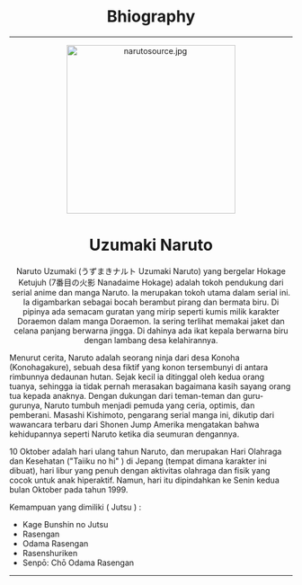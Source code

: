 <!DOCTYPE html>
<html>
<head>
    <title>Naruto Bhiography</title>
    <link rel="shortcut icon" href="narutologo.png">
</head>
<body>
    <h1 align="center">Bhiography</h1>
    <hr align="center" width="100%" color="#3a3634" size="2">
        <center>
        <img src="narutosource.jpg" width="300" height="300" alt="narutosource.jpg">
    </center>
    <h1 align="center" size="36">Uzumaki Naruto</h1>
<p align="center"> Naruto Uzumaki (うずまきナルト Uzumaki Naruto) yang bergelar Hokage Ketujuh (7番目の火影 Nanadaime Hokage) adalah tokoh pendukung dari serial anime dan manga Naruto. Ia merupakan tokoh utama dalam serial ini. Ia digambarkan sebagai bocah berambut pirang dan bermata biru. Di pipinya ada semacam guratan yang mirip seperti kumis milik karakter Doraemon dalam manga Doraemon. Ia sering terlihat memakai jaket dan celana panjang berwarna jingga. Di dahinya ada ikat kepala berwarna biru dengan lambang desa kelahirannya.

Menurut cerita, Naruto adalah seorang ninja dari desa Konoha (Konohagakure), sebuah desa fiktif yang konon tersembunyi di antara rimbunnya dedaunan hutan. Sejak kecil ia ditinggal oleh kedua orang tuanya, sehingga ia tidak pernah merasakan bagaimana kasih sayang orang tua kepada anaknya. Dengan dukungan dari teman-teman dan guru-gurunya, Naruto tumbuh menjadi pemuda yang ceria, optimis, dan pemberani. Masashi Kishimoto, pengarang serial manga ini, dikutip dari wawancara terbaru dari Shonen Jump Amerika mengatakan bahwa kehidupannya seperti Naruto ketika dia seumuran dengannya.

10 Oktober adalah hari ulang tahun Naruto, dan merupakan Hari Olahraga dan Kesehatan ("Taiiku no hi" ) di Jepang (tempat dimana karakter ini dibuat), hari libur yang penuh dengan aktivitas olahraga dan fisik yang cocok untuk anak hiperaktif. Namun, hari itu dipindahkan ke Senin kedua bulan Oktober pada tahun 1999.
 
<p align="left">
    Kemampuan yang dimiliki ( Jutsu ) :
    <ul>
        <li>Kage Bunshin no Jutsu</li>
        <li>Rasengan</li>
        <li>Odama Rasengan</li>
        <li>Rasenshuriken</li>
        <li>Senpō: Chō Odama Rasengan</li>
    </ul>
    <hr align="center" width="100%" color="#3a3634" size="2">
<p align="center"></p>
</body>
</html>
